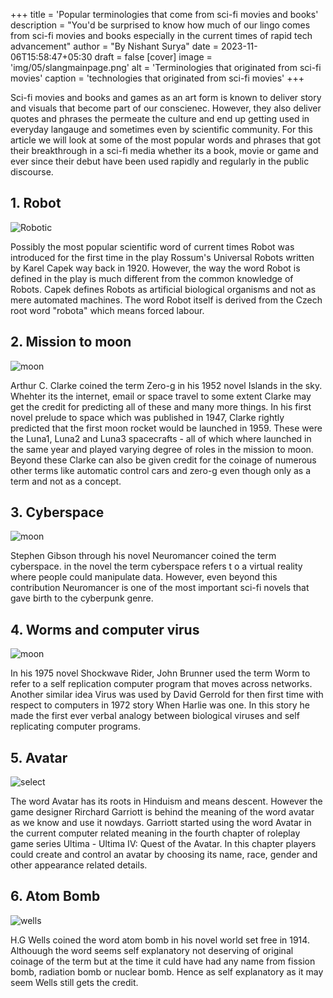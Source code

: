 +++
title = 'Popular terminologies that come from sci-fi movies and books' 
description = "You'd be surprised to know how much of our lingo comes from sci-fi movies and books especially in the current times of rapid tech advancement"
author = "By Nishant Surya"
date = 2023-11-06T15:58:47+05:30
draft = false
[cover]
    image = 'img/05/slangmainpage.png'
    alt = 'Terminologies that originated from sci-fi movies'
    caption = 'technologies that originated from sci-fi movies'
+++

Sci-fi movies and books and games as an art form is known to deliver story and visuals that become part of our conscienec. However, they also deliver quotes and phrases the permeate the culture and end up getting used in everyday langauge and sometimes even by scientific community. For this article we will look at some of the most popular words and phrases that got their breakthrough in a sci-fi media whether its a book, movie or game and ever since their debut have been used rapidly and regularly in the public discourse.

## 1. Robot 

![Robotic](/img/01/RUR.png "Robots")  

Possibly the most popular scientific word of current times Robot was introduced for the first time in the play Rossum's Universal Robots written by Karel Capek way back in 1920. However, the way the word Robot is defined in the play is much different from the common knowledge of Robots. Capek defines Robots as artificial biological organisms and not as mere automated machines. The word Robot itself is derived from the Czech root word "robota" which means forced labour.

## 2. Mission to moon

![moon](/img/01/space.png "Travel")  

Arthur C. Clarke coined the term Zero-g in his 1952 novel Islands in the sky. Whehter its the internet, email or space travel to some extent Clarke may get the credit for predicting all of these and many more things. In his first novel prelude to space which was published in 1947, Clarke rightly predicted that the first moon rocket would be launched in 1959. These were the Luna1, Luna2 and Luna3 spacecrafts - all of which where launched in the same year and played varying degree of roles in the mission to moon. Beyond these Clarke can also be given credit for the coinage of numerous other terms like automatic control cars and zero-g even though only as a term and not as a concept.


## 3. Cyberspace 

![moon](/img/01/neuromancer.png "Travel")  

Stephen Gibson through his novel Neuromancer coined the term cyberspace. in the novel the term cyberspace refers t o a virtual reality where people could manipulate data. However, even beyond this contribution Neuromancer is one of the most important sci-fi novels that gave birth to the cyberpunk genre.

## 4.   Worms and computer virus

![moon](/img/01/selfreplicatingprogram.png "Travel") 

In his 1975 novel Shockwave Rider, John Brunner used the term Worm to refer to a self replication computer program that moves across networks. Another similar idea Virus was used by David Gerrold for then first time with respect to computers in 1972 story When Harlie was one. In this story he made the first ever verbal analogy between biological viruses and self replicating computer programs.

## 5. Avatar 

![select](/img/01/avatar.png "Avatar") 

The word Avatar has its roots in Hinduism and means descent. However the game designer Rirchard Garriott is behind the meaning of the word avatar as we know and use it nowdays.  Garriott started using the word Avatar in the current computer related meaning in the fourth chapter of roleplay game series Ultima - Ultima IV: Quest of the Avatar. In this chapter players could create and control an avatar by choosing its name, race, gender and other appearance related details. 

## 6. Atom Bomb

![wells](/img/01/wells.png "atom") 

H.G Wells coined the word atom bomb in his novel world set free in 1914. Althouugh the word seems self explanatory not deserving of original coinage of the term but at the time it culd have had any name from fission bomb, radiation bomb or nuclear bomb. Hence as self explanatory as it may seem Wells still gets the credit.



